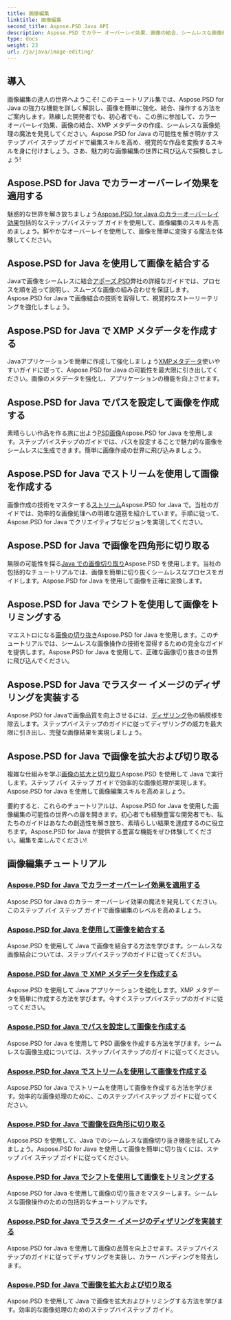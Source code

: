 ```yaml
---
title: 画像編集
linktitle: 画像編集
second_title: Aspose.PSD Java API
description: Aspose.PSD でカラー オーバーレイ効果、画像の結合、シームレスな画像処理の魔法を発見してください。ガイドを使用して画像編集のレベルを高めましょう。
type: docs
weight: 23
url: /ja/java/image-editing/
---
```

## 導入 

画像編集の達人の世界へようこそ! このチュートリアル集では、Aspose.PSD for Java の強力な機能を詳しく解説し、画像を簡単に強化、結合、操作する方法をご案内します。熟練した開発者でも、初心者でも、この旅に参加して、カラー オーバーレイ効果、画像の結合、XMP メタデータの作成、シームレスな画像処理の魔法を発見してください。Aspose.PSD for Java の可能性を解き明かすステップ バイ ステップ ガイドで編集スキルを高め、視覚的な作品を変換するスキルを身に付けましょう。さあ、魅力的な画像編集の世界に飛び込んで探検しましょう!

## Aspose.PSD for Java でカラーオーバーレイ効果を適用する

魅惑的な世界を解き放ちましょう[Aspose.PSD for Java のカラーオーバーレイ効果](./color-overlay-effect/)包括的なステップバイステップ ガイドを使用して、画像編集のスキルを高めましょう。鮮やかなオーバーレイを使用して、画像を簡単に変換する魔法を体験してください。

## Aspose.PSD for Java を使用して画像を結合する

Javaで画像をシームレスに結合[アポーズ.PSD](./combine-images/)弊社の詳細なガイドでは、プロセスを順を追って説明し、スムーズな画像の組み合わせを保証します。Aspose.PSD for Java で画像結合の技術を習得して、視覚的なストーリーテリングを強化しましょう。

## Aspose.PSD for Java で XMP メタデータを作成する

Javaアプリケーションを簡単に作成して強化しましょう[XMPメタデータ](./create-xmp-metadata/)使いやすいガイドに従って、Aspose.PSD for Java の可能性を最大限に引き出してください。画像のメタデータを強化し、アプリケーションの機能を向上させます。

## Aspose.PSD for Java でパスを設定して画像を作成する

素晴らしい作品を作る旅に出よう[PSD画像](./create-image-by-setting-path/)Aspose.PSD for Java を使用します。ステップバイステップのガイドでは、パスを設定することで魅力的な画像をシームレスに生成できます。簡単に画像作成の世界に飛び込みましょう。

## Aspose.PSD for Java でストリームを使用して画像を作成する

画像作成の技術をマスターする[ストリーム](./create-image-using-stream/)Aspose.PSD for Java で。当社のガイドでは、効率的な画像処理への明確な道筋を紹介しています。手順に従って、Aspose.PSD for Java でクリエイティブなビジョンを実現してください。

## Aspose.PSD for Java で画像を四角形に切り取る

無限の可能性を探る[Java での画像切り取り](./crop-image-by-rectangle/)Aspose.PSD を使用します。当社の包括的なチュートリアルでは、画像を簡単に切り抜くシームレスなプロセスをガイドします。Aspose.PSD for Java を使用して画像を正確に変換します。

## Aspose.PSD for Java でシフトを使用して画像をトリミングする

マエストロになる[画像の切り抜き](./crop-image-by-shifts/)Aspose.PSD for Java を使用します。このチュートリアルでは、シームレスな画像操作の技術を習得するための完全なガイドを提供します。Aspose.PSD for Java を使用して、正確な画像切り抜きの世界に飛び込んでください。

## Aspose.PSD for Java でラスター イメージのディザリングを実装する

Aspose.PSD for Javaで画像品質を向上させるには、[ディザリング](./implement-dithering/)色の縞模様を除去します。ステップバイステップのガイドに従ってディザリングの威力を最大限に引き出し、完璧な画像結果を実現しましょう。

## Aspose.PSD for Java で画像を拡大および切り取る

複雑な仕組みを学ぶ[画像の拡大と切り取り](./expand-and-crop-images/)Aspose.PSD を使用して Java で実行します。ステップ バイ ステップ ガイドで効率的な画像処理が実現します。Aspose.PSD for Java を使用して画像編集スキルを高めましょう。

要約すると、これらのチュートリアルは、Aspose.PSD for Java を使用した画像編集の可能性の世界への扉を開きます。初心者でも経験豊富な開発者でも、私たちのガイドはあなたの創造性を解き放ち、素晴らしい結果を達成するのに役立ちます。Aspose.PSD for Java が提供する豊富な機能をぜひ体験してください。編集を楽しんでください!
## 画像編集チュートリアル
### [Aspose.PSD for Java でカラーオーバーレイ効果を適用する](./color-overlay-effect/)
Aspose.PSD for Java のカラー オーバーレイ効果の魔法を発見してください。このステップ バイ ステップ ガイドで画像編集のレベルを高めましょう。
### [Aspose.PSD for Java を使用して画像を結合する](./combine-images/)
Aspose.PSD を使用して Java で画像を結合する方法を学びます。シームレスな画像結合については、ステップバイステップのガイドに従ってください。
### [Aspose.PSD for Java で XMP メタデータを作成する](./create-xmp-metadata/)
Aspose.PSD を使用して Java アプリケーションを強化します。XMP メタデータを簡単に作成する方法を学びます。今すぐステップバイステップのガイドに従ってください。
### [Aspose.PSD for Java でパスを設定して画像を作成する](./create-image-by-setting-path/)
Aspose.PSD for Java を使用して PSD 画像を作成する方法を学びます。シームレスな画像生成については、ステップバイステップのガイドに従ってください。
### [Aspose.PSD for Java でストリームを使用して画像を作成する](./create-image-using-stream/)
Aspose.PSD for Java でストリームを使用して画像を作成する方法を学びます。効率的な画像処理のために、このステップバイステップ ガイドに従ってください。
### [Aspose.PSD for Java で画像を四角形に切り取る](./crop-image-by-rectangle/)
Aspose.PSD を使用して、Java でのシームレスな画像切り抜き機能を試してみましょう。Aspose.PSD for Java を使用して画像を簡単に切り抜くには、ステップ バイ ステップ ガイドに従ってください。
### [Aspose.PSD for Java でシフトを使用して画像をトリミングする](./crop-image-by-shifts/)
Aspose.PSD for Java を使用して画像の切り抜きをマスターします。シームレスな画像操作のための包括的なチュートリアルです。
### [Aspose.PSD for Java でラスター イメージのディザリングを実装する](./implement-dithering/)
Aspose.PSD for Java を使用して画像の品質を向上させます。ステップバイステップのガイドに従ってディザリングを実装し、カラー バンディングを除去します。
### [Aspose.PSD for Java で画像を拡大および切り取る](./expand-and-crop-images/)
Aspose.PSD を使用して Java で画像を拡大およびトリミングする方法を学びます。効率的な画像処理のためのステップバイステップ ガイド。